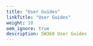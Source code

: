 ```yaml
---
title: "User Guides"
linkTitle: "User Guides"
weight: 10
oem_ignore: true
description: SW360 User Guides
---
```

